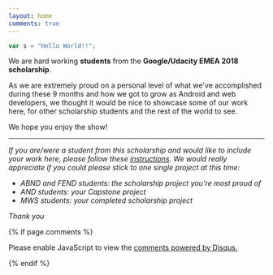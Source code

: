 ```yaml
---
layout: home
comments: true
---
```


```javascript
var s = "Hello World!!";
```

We are hard working **students** from the **Google/Udacity EMEA 2018 scholarship**. 

As we are extremely proud on a personal level of what we've accomplished during these 9 months and how we got to grow as Android and web developers, we thought it would be nice to showcase some of our work here, for other scholarship students and the rest of the world to see.

We hope you enjoy the show!


***

*If you are/were a student from this scholarship and would like to include your work here, please follow these [instructions](https://github.com/AndroidDevScholarship/ud851-emea/blob/master/README.md).* 
*We would really appreciate if you could please stick to one single project at this time:*
- *ABND and FEND students: the scholarship project you're most proud of*
- *AND students: your Capstone project*
- *MWS students: your completed scholarship project*

*Thank you*

{% if page.comments %}
<div id="disqus_thread"></div>
<script>

/**
*  RECOMMENDED CONFIGURATION VARIABLES: EDIT AND UNCOMMENT THE SECTION BELOW TO INSERT DYNAMIC VALUES FROM YOUR PLATFORM OR CMS.
*  LEARN WHY DEFINING THESE VARIABLES IS IMPORTANT: https://disqus.com/admin/universalcode/#configuration-variables*/
/*
var disqus_config = function () {
this.page.url = https://google-udacity-scholars18.github.io/;  // Replace PAGE_URL with your page's canonical URL variable
this.page.identifier = index; // Replace PAGE_IDENTIFIER with your page's unique identifier variable
};
*/
(function() { // DON'T EDIT BELOW THIS LINE
var d = document, s = d.createElement('script');
s.src = 'https://https-google-udacity-scholars18-github-io.disqus.com/embed.js';
s.setAttribute('data-timestamp', +new Date());
(d.head || d.body).appendChild(s);
})();
</script>
<noscript>Please enable JavaScript to view the <a href="https://disqus.com/?ref_noscript">comments powered by Disqus.</a></noscript>
                            
{% endif %}

